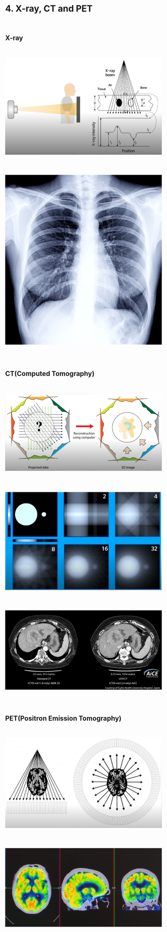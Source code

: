 # 4. X-ray, CT and PET

<br/>

## X-ray



<br/>

![](./img/x-ray.PNG)

<br/>



<br/>

![](./img/x-ray.jpg)

<br/>



<br/>

## CT(Computed Tomography)



<br/>

![](./img/ct.PNG)

<br/>



<br/>

![](./img/ct2.PNG)

<br/>



<br/>

![](./img/ct.jpg)

<br/>



<br/>

## PET(Positron Emission Tomography)

 

<br/>

![](./img/pet.PNG)

<br/>



<br/>

![](./img/pet2.jpg)

<br/>



<br/><br/><br/>